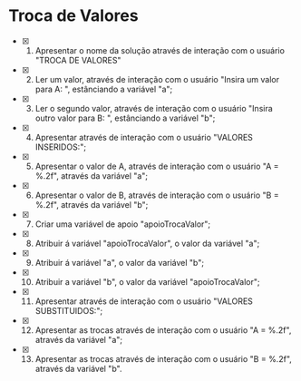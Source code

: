 # Troca de Valores

- [x] 1. Apresentar o nome da solução através de interação com o usuário "TROCA DE VALORES"

- [x] 2. Ler um valor, através de interação com o usuário "Insira um valor para A: ", estânciando a variável "a";

- [x] 3. Ler o segundo valor, através de interação com o usuário  "Insira outro valor para B: ", estânciando a variável "b";

- [x] 4. Apresentar através de interação com o usuário "VALORES INSERIDOS:";

- [x] 5. Apresentar o valor de A, através de interação com o usuário "A = %.2f", através da variável "a";

- [x] 6. Apresentar o valor de B, através de interação com o usuário "B = %.2f", através da variável "b";

- [x] 7. Criar uma variável de apoio "apoioTrocaValor";

- [x] 8. Atribuir á variável "apoioTrocaValor", o valor da variável "a";

- [x] 9. Atribuir á variável "a", o valor da variável "b";

- [x] 10. Atribuir a variável "b", o valor da variável "apoioTrocaValor";

- [x] 11. Apresentar através de interação com o usuário "VALORES SUBSTITUIDOS:"; 

- [x] 12. Apresentar as trocas através de interação com o usuário "A = %.2f", através da variável "a";

- [x] 13. Apresentar as trocas através de interação com o usuário "B = %.2f", através da variável "b".

